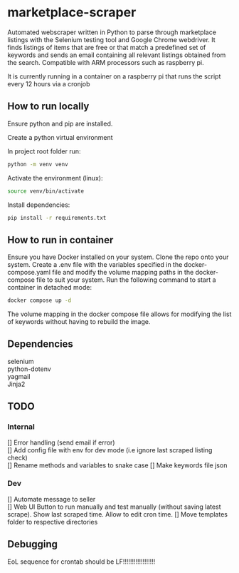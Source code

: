 # marketplace-scraper

Automated webscraper written in Python to parse through marketplace listings with the Selenium testing tool and Google Chrome webdriver. It finds listings of items that are free or that match a predefined set of keywords and sends an email containing all relevant listings obtained from the search. Compatible with ARM processors such as raspberry pi.

It is currently running in a container on a raspberry pi that runs the script every 12 hours via a cronjob

## How to run locally

Ensure python and pip are installed.

Create a python virtual environment

In project root folder run:
```bash
python -m venv venv
```

Activate the environment (linux):
```bash
source venv/bin/activate
```

Install dependencies:
```bash
pip install -r requirements.txt
```


## How to run in container
Ensure you have Docker installed on your system. Clone the repo onto your system. Create a .env file with the variables specified in the docker-compose.yaml file and modify the volume mapping paths in the docker-compose file to suit your system. Run the following command to start a container in detached mode:

```bash
docker compose up -d
```

The volume mapping in the docker compose file allows for modifying the list of keywords without having to rebuild the image.


## Dependencies
selenium\
python-dotenv\
yagmail\
Jinja2

## TODO
### Internal
[] Error handling (send email if error)\
[] Add config file with env for dev mode (i.e ignore last scraped listing check)\
[] Rename methods and variables to snake case
[] Make keywords file json
### Dev
[] Automate message to seller\
[] Web UI Button to run manually and test manually (without saving latest scrape). Show last scraped time. Allow to edit cron time.
[] Move templates folder to respective directories

## Debugging
EoL sequence for crontab should be LF!!!!!!!!!!!!!!!!!!